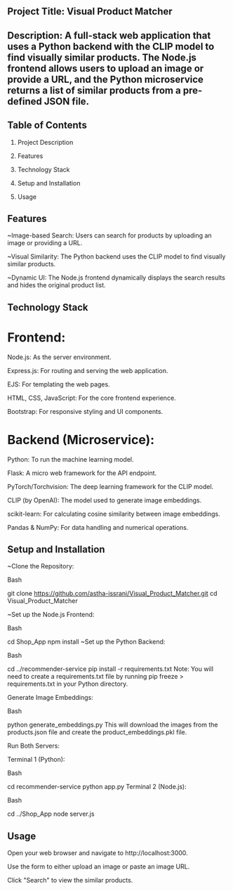 ## Project Title: Visual Product Matcher

## Description: A full-stack web application that uses a Python backend with the CLIP model to find visually similar products. The Node.js frontend allows users to upload an image or provide a URL, and the Python microservice returns a list of similar products from a pre-defined JSON file.

## Table of Contents

1. Project Description

2. Features

3. Technology Stack

4. Setup and Installation

5. Usage

## Features

~Image-based Search: Users can search for products by uploading an image or providing a URL.

~Visual Similarity: The Python backend uses the CLIP model to find visually similar products.

~Dynamic UI: The Node.js frontend dynamically displays the search results and hides the original product list.

## Technology Stack

# Frontend:

Node.js: As the server environment.

Express.js: For routing and serving the web application.

EJS: For templating the web pages.

HTML, CSS, JavaScript: For the core frontend experience.

Bootstrap: For responsive styling and UI components.

# Backend (Microservice):

Python: To run the machine learning model.

Flask: A micro web framework for the API endpoint.

PyTorch/Torchvision: The deep learning framework for the CLIP model.

CLIP (by OpenAI): The model used to generate image embeddings.

scikit-learn: For calculating cosine similarity between image embeddings.

Pandas & NumPy: For data handling and numerical operations.

## Setup and Installation

~Clone the Repository:

Bash

git clone https://github.com/astha-issrani/Visual_Product_Matcher.git
cd Visual_Product_Matcher

~Set up the Node.js Frontend:

Bash

cd Shop_App
npm install
~Set up the Python Backend:

Bash

cd ../recommender-service
pip install -r requirements.txt
Note: You will need to create a requirements.txt file by running pip freeze > requirements.txt in your Python directory.

Generate Image Embeddings:

Bash

python generate_embeddings.py
This will download the images from the products.json file and create the product_embeddings.pkl file.

Run Both Servers:

Terminal 1 (Python):

Bash

cd recommender-service
python app.py
Terminal 2 (Node.js):

Bash

cd ../Shop_App
node server.js

## Usage

Open your web browser and navigate to http://localhost:3000.

Use the form to either upload an image or paste an image URL.

Click "Search" to view the similar products.
